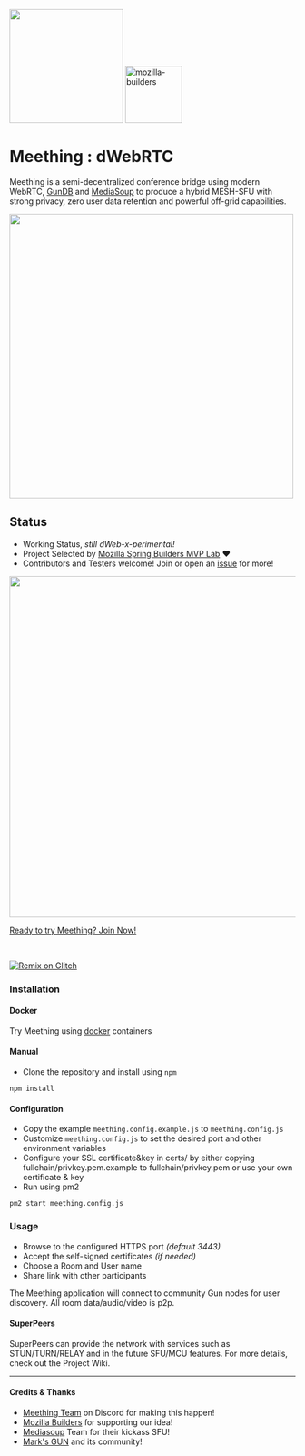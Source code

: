 <img src="https://i.imgur.com/XS79fTC.png" width=200> <img width="100" alt="mozilla-builders" src="https://user-images.githubusercontent.com/1423657/81992335-85346480-9643-11ea-8754-8275e98e06bc.png">


# Meething : dWebRTC

Meething is a semi-decentralized conference bridge using modern WebRTC, [GunDB](http://gun.eco) and [MediaSoup](https://mediasoup.org/) to produce a hybrid MESH-SFU with strong privacy, zero user data retention and powerful off-grid capabilities.

<img src="https://user-images.githubusercontent.com/1423657/78457103-3260a800-76a8-11ea-8c7a-c909c88ba716.png" width=500>

## Status
* Working Status, _still dWeb-x-perimental!_
* Project Selected by [Mozilla Spring Builders MVP Lab](https://builders.mozilla.community/springlab/index.html) :heart:
* Contributors and Testers welcome! Join or open an [issue](https://github.com/meething/webrtc-gun/issues) for more!

<a href="https://us.meething.space" target="_blank">
<img src="https://user-images.githubusercontent.com/1423657/82707584-a537d980-9c7c-11ea-8253-08f063ac8644.gif" width=600>


Ready to try Meething? Join Now!</a>

<br/>

[![Remix on Glitch](https://cdn.glitch.com/2703baf2-b643-4da7-ab91-7ee2a2d00b5b%2Fremix-button.svg)](https://glitch.com/edit/#!/import/github/https://github.com/meething/webrtc-gun/gun-meething)

### Installation
#### Docker
Try Meething using [docker](https://github.com/meething/meething-docker) containers
#### Manual
* Clone the repository and install using `npm`
```
npm install
```
#### Configuration
* Copy the example `meething.config.example.js` to `meething.config.js`
* Customize `meething.config.js` to set the desired port and other environment variables
* Configure your SSL certificate&key in certs/ by either copying fullchain/privkey.pem.example to fullchain/privkey.pem or use your own certificate & key
* Run using pm2
```
pm2 start meething.config.js
```

### Usage
* Browse to the configured HTTPS port _(default 3443)_
* Accept the self-signed certificates _(if needed)_
* Choose a Room and User name
* Share link with other participants

The Meething  application will connect to community Gun nodes for user discovery. All room data/audio/video is p2p.


#### SuperPeers
SuperPeers can provide the network with services such as STUN/TURN/RELAY and in the future SFU/MCU features. For more details, check out the Project Wiki.

<!--

--------------

## Screenshots


#### Isolation Test @qxip @amark @qvdev
<img src="https://user-images.githubusercontent.com/1423657/77968595-04661700-72e8-11ea-8226-b90fbe8011c8.png" width=500 />
<img src="https://user-images.githubusercontent.com/1423657/77922600-8b43d100-72a1-11ea-9879-8e7751fde140.png" width=500 />

#### 0.1 w/ @yeetmydog
<img src="https://user-images.githubusercontent.com/1423657/77825853-43d80c00-710c-11ea-917c-83c2ddd08959.png" width=500/>

-->

-------------



#### Credits & Thanks
* [Meething Team](https://discord.gg/4vTnfry) on Discord for making this happen!
* [Mozilla Builders](https://builders.mozilla.community/) for supporting our idea!
* [Mediasoup](mediasoup.org) Team for their kickass SFU!
* [Mark's GUN](https://gun.eco/) and its community!

